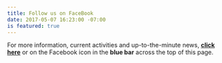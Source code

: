 ```yaml
---
title: Follow us on FaceBook
date: 2017-05-07 16:23:00 -07:00
is featured: true
---
```



 
 
For more information, current activities and up-to-the-minute news, **[click here](https://www.facebook.com/groups/498900883613777/)** or on the Facebook icon in the **blue bar** across the top of this page.